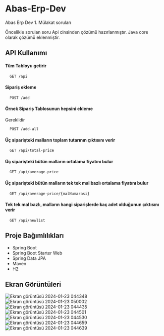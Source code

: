 # Abas-Erp-Dev

Abas Erp Dev 1. Mülakat soruları

Öncelikle sorulan soru Api cinsinden çözümü hazırlanmıştır.
Java core olarak çözümü eklenmiştir.

## API Kullanımı

#### Tüm Tabloyu getirir

```http
  GET /api
```
#### Sipariş ekleme

```http
  POST /add
```
#### Örnek Sipariş Tablosunun hepsini ekleme
Gereklidir

```http
  POST /add-all
```
#### Üç siparişteki malların toplam tutarının çıktısını verir

```http
  GET /api/total-price
```
#### Üç siparişteki bütün malların ortalama fiyatını bulur

```http
  GET /api/average-price
```
#### Üç siparişteki bütün malların tek tek mal bazlı ortalama fiyatını bulur

```http
  GET /api/average-price/{malNumarasi}
```
#### Tek tek mal bazlı, malların hangi siparişlerde kaç adet olduğunun çıktısını verir

```http
  GET /api/newlist
```
## Proje Bağımlılıkları
- Spring Boot
- Spring Boot Starter Web
- Spring Data JPA
- Maven
- H2

## Ekran Görüntüleri
![Ekran görüntüsü 2024-01-23 044348](https://github.com/Theoguz/Abas-Erp-Dev/assets/73759725/735090f4-36c3-4b7e-8147-5a9c362daa27)
![Ekran görüntüsü 2024-01-23 050002](https://github.com/Theoguz/Abas-Erp-Dev/assets/73759725/bca279fc-b192-4180-980b-0ae55596b04b)
![Ekran görüntüsü 2024-01-23 044435](https://github.com/Theoguz/Abas-Erp-Dev/assets/73759725/800bc6e3-7f3f-450b-9a0c-2331846e0639)
![Ekran görüntüsü 2024-01-23 044501](https://github.com/Theoguz/Abas-Erp-Dev/assets/73759725/11b755ca-d3ef-48df-bfc5-30124e4041d9)  
![Ekran görüntüsü 2024-01-23 044530](https://github.com/Theoguz/Abas-Erp-Dev/assets/73759725/48a624dd-6c37-4e06-b8af-a9855a4d02bd)
![Ekran görüntüsü 2024-01-23 044659](https://github.com/Theoguz/Abas-Erp-Dev/assets/73759725/11f4ccab-e37f-4030-978a-ff006db05ace)
![Ekran görüntüsü 2024-01-23 044639](https://github.com/Theoguz/Abas-Erp-Dev/assets/73759725/8463bbae-fc8a-4523-a0ee-5af240c8d096)





  


